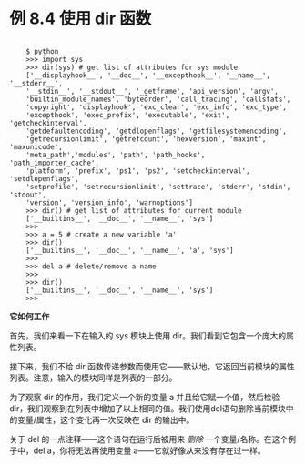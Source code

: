 # 例 8.4 使用 dir 函数

```

    $ python
    >>> import sys
    >>> dir(sys) # get list of attributes for sys module
    ['__displayhook__', '__doc__', '__excepthook__', '__name__', '__stderr__',
    '__stdin__', '__stdout__', '_getframe', 'api_version', 'argv',
    'builtin_module_names', 'byteorder', 'call_tracing', 'callstats',
    'copyright', 'displayhook', 'exc_clear', 'exc_info', 'exc_type',
    'excepthook', 'exec_prefix', 'executable', 'exit', 'getcheckinterval',
    'getdefaultencoding', 'getdlopenflags', 'getfilesystemencoding',
    'getrecursionlimit', 'getrefcount', 'hexversion', 'maxint', 'maxunicode',
    'meta_path','modules', 'path', 'path_hooks', 'path_importer_cache',
    'platform', 'prefix', 'ps1', 'ps2', 'setcheckinterval', 'setdlopenflags',
    'setprofile', 'setrecursionlimit', 'settrace', 'stderr', 'stdin', 'stdout',
    'version', 'version_info', 'warnoptions']
    >>> dir() # get list of attributes for current module
    ['__builtins__', '__doc__', '__name__', 'sys']
    >>>
    >>> a = 5 # create a new variable 'a'
    >>> dir()
    ['__builtins__', '__doc__', '__name__', 'a', 'sys']
    >>>
    >>> del a # delete/remove a name
    >>>
    >>> dir()
    ['__builtins__', '__doc__', '__name__', 'sys']
    >>>

```

**它如何工作**

首先，我们来看一下在输入的 sys 模块上使用 dir。我们看到它包含一个庞大的属性列表。

接下来，我们不给 dir 函数传递参数而使用它——默认地，它返回当前模块的属性列表。注意，输入的模块同样是列表的一部分。

为了观察 dir 的作用，我们定义一个新的变量 a 并且给它赋一个值，然后检验 dir，我们观察到在列表中增加了以上相同的值。我们使用del语句删除当前模块中的变量/属性，这个变化再一次反映在 dir 的输出中。

关于 del 的一点注释——这个语句在运行后被用来 *删除* 一个变量/名称。在这个例子中，del a，你将无法再使用变量 a——它就好像从来没有存在过一样。

